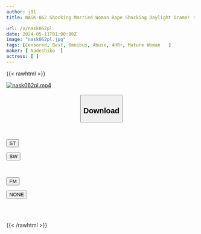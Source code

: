```yaml
---
author: j91
title: NASK-062 Shocking Married Woman Rape Shocking Daylight Drama! ! 7 Women Crying In Agony As They Are Raped By Violent Men, 4 Hours

url: /v/nask062pl
date: 2024-05-11T01:00:00Z
image: "nask062pl.jpg"
tags: [Censored, Best, Omnibus, Abuse, 4HR+, Mature Woman	]
maker: [ Nadeshiko  ]
actress: [ ]
---
```



{{< rawhtml >}}

<div class="video" data-videoid="lQ0LQ1a0LOi7gJV">
    <a href="javascript:;">
        <img src="/v/nask062pl/nask062pl.jpg" width="WIDTH" height="HEIGHT" alt="nask062pl.mp4" loading="lazy">
    </a>
</div>

<script type="text/javascript" src="https://j91.asia/asset/on-demand-st.js"></script>

<br>
  <link rel="stylesheet" href="https://j91.asia/asset/bs5.css">
  
  <center>
  <button class="btn btn-primary" type="button" data-bs-toggle="collapse" data-bs-target=".multi-collapse" aria-expanded="false" aria-controls="multiCollapseExample1 multiCollapseExample2"><h2>Download</h2></button></center>
</p>
<div class="row">
  <div class="col">
    <div class="collapse multi-collapse" id="multiCollapseExample1">
      <div class="card card-body">
	      	      <br>
<div class="buttons">  
<p><a href="https://streamtape.to/v/lQ0LQ1a0LOi7gJV" target="_blank"><button class="btn-hover color-3"><i class="fa fa-download"></i> ST</button></a></p>
<p><a href="https://asnwish.com/ic8dmhn3sldy" target="_blank"><button class="btn-hover color-2"><i class="fa fa-download"></i> SW</button></a></p></div>
    </div>
  </div>
</div>
  <div class="col">
    <div class="collapse multi-collapse" id="multiCollapseExample2">
      <div class="card card-body">
	      <br>
<div class="buttons">
<p><a href="https://filemoon.sx/d/vkrybe2cah3d"><button class="btn-hover color-8"><i class="fa fa-download"></i> FM</button></a></p>
<p><a href="javascript:;"><button class="btn-hover color-9"><i class="fa fa-download"></i> NONE</button></a></p></div>
<br><br>
      </div>
    </div>
  </div>
</div>

{{< /rawhtml >}}